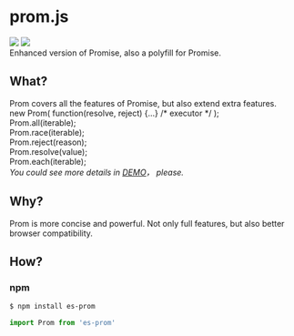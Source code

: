 # prom.js
![](https://img.shields.io/badge/version-1.0.1-brightgreen.svg) ![](https://img.shields.io/badge/author-Alley%20Luo-blue.svg)<br>
Enhanced version of Promise, also a polyfill for Promise.

## What?
Prom covers all the features of Promise, but also extend extra features.<br>
new Prom( function(resolve, reject) {...} /* executor */  );<br>
Prom.all(iterable);<br>
Prom.race(iterable);<br>
Prom.reject(reason);<br>
Prom.resolve(value);<br>
Prom.each(iterable);<br>
<i>You could see more details in [DEMO](https://ll1004.github.io/prom.js/demo/example.html)， please.</i><br>
## Why?
Prom is more concise and powerful. Not only full features, but also better browser compatibility.
## How?
### npm
```bash
$ npm install es-prom
```
```javascript
import Prom from 'es-prom'
```
### <script>
```bash
<script src="dist/prom.js"></script>
```
